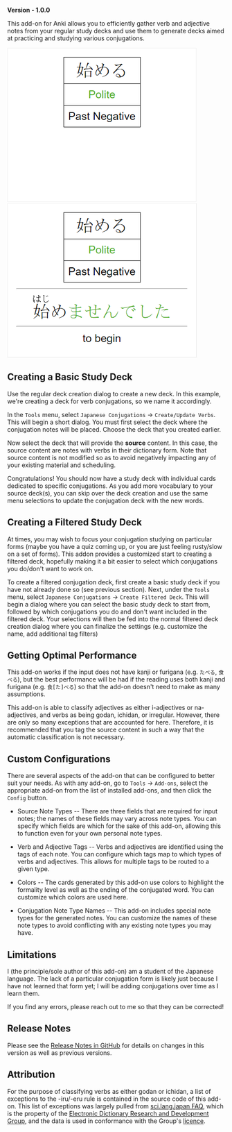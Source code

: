 **Version - 1.0.0**

This add-on for Anki allows you to efficiently gather verb and adjective notes from your regular study decks and use them to generate decks aimed at practicing and studying various conjugations.

![Local Image](ex_front.png "Example Card Front") ![Local Image](ex_back.png "Example Card Back")

## Creating a Basic Study Deck

Use the regular deck creation dialog to create a new deck. In this example, we're creating a deck for verb conjugations, so we name it accordingly.

In the `Tools` menu, select `Japanese Conjugations` -> `Create/Update Verbs`. This will begin a short dialog. You must first select the deck where the conjugation notes will be placed. Choose the deck that you created earlier.

Now select the deck that will provide the **source** content. In this case, the source content are notes with verbs in their dictionary form. Note that source content is not modified so as to avoid negatively impacting any of your existing material and scheduling.

Congratulations! You should now have a study deck with individual cards dedicated to specific conjugations. As you add more vocabulary to your source deck(s), you can skip over the deck creation and use the same menu selections to update the conjugation deck with the new words.

## Creating a Filtered Study Deck

At times, you may wish to focus your conjugation studying on particular forms (maybe you have a quiz coming up, or you are just feeling rusty/slow on a set of forms). This addon provides a customized start to creating a filtered deck, hopefully making it a bit easier to select which conjugations you do/don't want to work on.

To create a filtered conjugation deck, first create a basic study deck if you have not already done so (see previous section). Next, under the `Tools` menu, select `Japanese Conjugations` -> `Create Filtered Deck`. This will begin a dialog where you can select the basic study deck to start from, followed by which conjugations you do and don't want included in the filtered deck. Your selections will then be fed into the normal filtered deck creation dialog where you can finalize the settings (e.g. customize the name, add additional tag filters)

## Getting Optimal Performance

This add-on works if the input does not have kanji or furigana (e.g. `たべる`, `食べる`), but the best performance will be had if the reading uses both kanji and furigana (e.g. `食[た]べる`) so that the add-on doesn't need to make as many assumptions.

This add-on is able to classify adjectives as either i-adjectives or na-adjectives, and verbs as being godan, ichidan, or irregular. However, there are only so many exceptions that are accounted for here. Therefore, it is recommended that you tag the source content in such a way that the automatic classification is not necessary.

## Custom Configurations

There are several aspects of the add-on that can be configured to better suit your needs. As with any add-on, go to `Tools` -> `Add-ons`, select the appropriate add-on from the list of installed add-ons, and then click the `Config` button.

* Source Note Types -- There are three fields that are required for input notes; the names of these fields may vary across note types. You can specify which fields are which for the sake of this add-on, allowing this to function even for your own personal note types.

* Verb and Adjective Tags -- Verbs and adjectives are identified using the tags of each note. You can configure which tags map to which types of verbs and adjectives. This allows for multiple tags to be routed to a given type.

* Colors -- The cards generated by this add-on use colors to highlight the formality level as well as the ending of the conjugated word. You can customize which colors are used here.

* Conjugation Note Type Names -- This add-on includes special note types for the generated notes. You can customize the names of these note types to avoid conflicting with any existing note types you may have.

## Limitations

I (the principle/sole author of this add-on) am a student of the Japanese language. The lack of a particular conjugation form is likely just because I have not learned that form yet; I will be adding conjugations over time as I learn them.

If you find any errors, please reach out to me so that they can be corrected!

## Release Notes

Please see the [Release Notes in GitHub](https://github.com/njimse/anki-jpn-conjugations/blob/1.0.0/doc/release_notes.md) for details on changes in this version as well as previous versions.


## Attribution

For the purpose of classifying verbs as either godan or ichidan, a list of exceptions to the -iru/-eru rule is contained in the source code of this add-on. This list of exceptions was largely pulled from [sci.lang.japan FAQ](https://www.sljfaq.org/afaq/which-godan.html), which is the property of the [Electronic Dictionary Research and Development Group](https://www.edrdg.org), and the data is used in conformance with the Group's [licence](https://www.edrdg.org/edrdg/licence.html).
